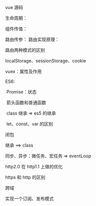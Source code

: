 vue 源码

生命周期：

组件传值：

路由传参：
路由实现原理：

路由两种模式的区别

localStorage、sessionStorage、cookie

vuex：属性及作用



ES6:

​		Promise：状态

​		箭头函数和普通函数

​		class 继承 => es5 的继承

​		let、const、var 的区别

闭包

继承 ==> class

同步、异步：微任务、宏任务 => eventLoop

http2.0 在 http1.1  上做的优化

https 和 http 的区别

跨域

实现一个订阅、发布模式
